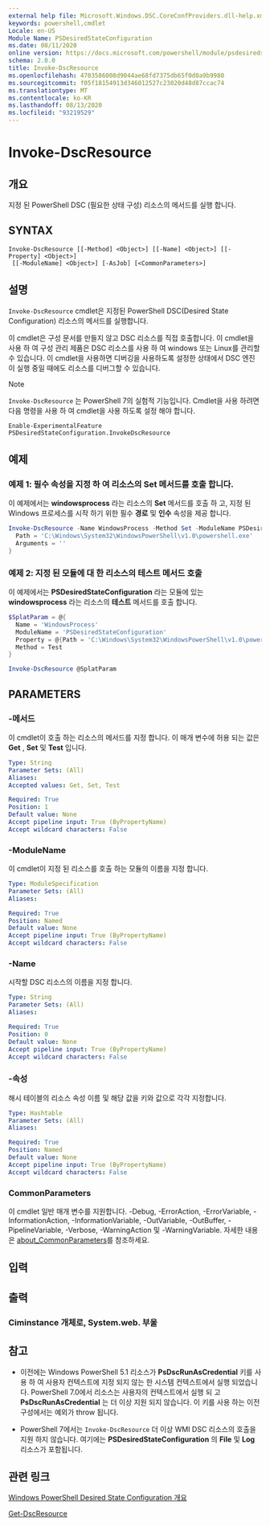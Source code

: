 ```yaml
---
external help file: Microsoft.Windows.DSC.CoreConfProviders.dll-help.xml
keywords: powershell,cmdlet
Locale: en-US
Module Name: PSDesiredStateConfiguration
ms.date: 08/11/2020
online version: https://docs.microsoft.com/powershell/module/psdesiredstateconfiguration/invoke-dscresource?view=powershell-7&WT.mc_id=ps-gethelp
schema: 2.0.0
title: Invoke-DscResource
ms.openlocfilehash: 4703586008d9044ae68fd7375db65f0d0a9b9980
ms.sourcegitcommit: f05f18154913d346012527c23020d48d87ccac74
ms.translationtype: MT
ms.contentlocale: ko-KR
ms.lasthandoff: 08/13/2020
ms.locfileid: "93219529"
---
```

# Invoke-DscResource

## 개요
지정 된 PowerShell DSC (필요한 상태 구성) 리소스의 메서드를 실행 합니다.

## SYNTAX

```
Invoke-DscResource [[-Method] <Object>] [[-Name] <Object>] [[-Property] <Object>]
 [[-ModuleName] <Object>] [-AsJob] [<CommonParameters>]
```

## 설명

`Invoke-DscResource` cmdlet은 지정된 PowerShell DSC(Desired State Configuration) 리소스의 메서드를 실행합니다.

이 cmdlet은 구성 문서를 만들지 않고 DSC 리소스를 직접 호출합니다. 이 cmdlet을 사용 하 여 구성 관리 제품은 DSC 리소스를 사용 하 여 windows 또는 Linux를 관리할 수 있습니다. 이 cmdlet을 사용하면 디버깅을 사용하도록 설정한 상태에서 DSC 엔진이 실행 중일 때에도 리소스를 디버그할 수 있습니다.

> [!NOTE]
> `Invoke-DscResource` 는 PowerShell 7의 실험적 기능입니다. Cmdlet을 사용 하려면 다음 명령을 사용 하 여 cmdlet을 사용 하도록 설정 해야 합니다.
>
> `Enable-ExperimentalFeature PSDesiredStateConfiguration.InvokeDscResource`

## 예제

### 예제 1: 필수 속성을 지정 하 여 리소스의 Set 메서드를 호출 합니다.

이 예제에서는 **windowsprocess** 라는 리소스의 **Set** 메서드를 호출 하 고, 지정 된 Windows 프로세스를 시작 하기 위한 필수 **경로** 및 **인수** 속성을 제공 합니다.

```powershell
Invoke-DscResource -Name WindowsProcess -Method Set -ModuleName PSDesiredStateConfiguration -Property @{
  Path = 'C:\Windows\System32\WindowsPowerShell\v1.0\powershell.exe'
  Arguments = ''
}
```

### 예제 2: 지정 된 모듈에 대 한 리소스의 테스트 메서드 호출

이 예제에서는 **PSDesiredStateConfiguration** 라는 모듈에 있는 **windowsprocess** 라는 리소스의 **테스트** 메서드를 호출 합니다.

```powershell
$SplatParam = @{
  Name = 'WindowsProcess'
  ModuleName = 'PSDesiredStateConfiguration'
  Property = @{Path = 'C:\Windows\System32\WindowsPowerShell\v1.0\powershell.exe'; Arguments = ''}
  Method = Test
}

Invoke-DscResource @SplatParam
```

## PARAMETERS

### -메서드

이 cmdlet이 호출 하는 리소스의 메서드를 지정 합니다. 이 매개 변수에 허용 되는 값은 **Get** , **Set** 및 **Test** 입니다.

```yaml
Type: String
Parameter Sets: (All)
Aliases:
Accepted values: Get, Set, Test

Required: True
Position: 1
Default value: None
Accept pipeline input: True (ByPropertyName)
Accept wildcard characters: False
```

### -ModuleName

이 cmdlet이 지정 된 리소스를 호출 하는 모듈의 이름을 지정 합니다.

```yaml
Type: ModuleSpecification
Parameter Sets: (All)
Aliases:

Required: True
Position: Named
Default value: None
Accept pipeline input: True (ByPropertyName)
Accept wildcard characters: False
```

### -Name

시작할 DSC 리소스의 이름을 지정 합니다.

```yaml
Type: String
Parameter Sets: (All)
Aliases:

Required: True
Position: 0
Default value: None
Accept pipeline input: True (ByPropertyName)
Accept wildcard characters: False
```

### -속성

해시 테이블의 리소스 속성 이름 및 해당 값을 키와 값으로 각각 지정합니다.

```yaml
Type: Hashtable
Parameter Sets: (All)
Aliases:

Required: True
Position: Named
Default value: None
Accept pipeline input: True (ByPropertyName)
Accept wildcard characters: False
```

### CommonParameters

이 cmdlet 일반 매개 변수를 지원합니다. -Debug, -ErrorAction, -ErrorVariable, -InformationAction, -InformationVariable, -OutVariable, -OutBuffer, -PipelineVariable, -Verbose, -WarningAction 및 -WarningVariable. 자세한 내용은 [about_CommonParameters](https://go.microsoft.com/fwlink/?LinkID=113216)를 참조하세요.

## 입력

## 출력

### Ciminstance 개체로, System.web. 부울

## 참고

- 이전에는 Windows PowerShell 5.1 리소스가 **PsDscRunAsCredential** 키를 사용 하 여 사용자 컨텍스트에 지정 되지 않는 한 시스템 컨텍스트에서 실행 되었습니다. PowerShell 7.0에서 리소스는 사용자의 컨텍스트에서 실행 되 고 **PsDscRunAsCredential** 는 더 이상 지원 되지 않습니다. 이 키를 사용 하는 이전 구성에서는 예외가 throw 됩니다.

- PowerShell 7에서는 `Invoke-DscResource` 더 이상 WMI DSC 리소스의 호출을 지원 하지 않습니다. 여기에는 **PSDesiredStateConfiguration** 의 **File** 및 **Log** 리소스가 포함됩니다.

## 관련 링크

[Windows PowerShell Desired State Configuration 개요](/powershell/scripting/dsc/overview/dscforengineers)

[Get-DscResource](Get-DscResource.md)
